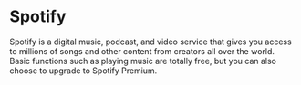 # Spotify

Spotify is a digital music, podcast, and video service that gives you access to millions of songs and other content from creators all over the world. Basic functions such as playing music are totally free, but you can also choose to upgrade to Spotify Premium.
